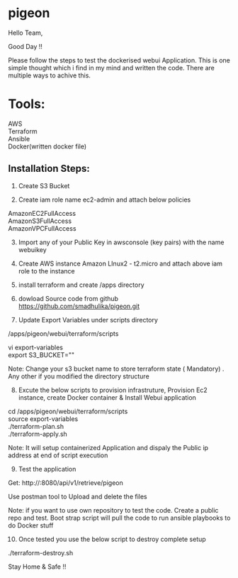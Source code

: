 # pigeon

Hello Team,

Good Day !!

Please follow the steps to test the dockerised webui Application.
This is one simple thought which i find in my mind and written the code. There are multiple ways to achive this.


Tools:
=====
AWS \
Terraform \
Ansible \
Docker(written docker file)


Installation Steps:
-------------------

1) Create S3 Bucket

2) Create iam role name ec2-admin and attach below policies


 AmazonEC2FullAccess \
 AmazonS3FullAccess \
 AmazonVPCFullAccess 


3) Import any of your Public Key in awsconsole (key pairs) with the name webuikey

4) Create AWS instance Amazon LInux2 - t2.micro and attach above iam role to the instance

5) install terraform and create /apps directory

6) dowload Source code from github 
https://github.com/smadhulika/pigeon.git

7)  Update Export Variables under scripts directory

/apps/pigeon/webui/terraform/scripts 

vi export-variables \
export S3_BUCKET="<s3bucketname>"   

Note: Change your s3 bucket name to store terraform state ( Mandatory) . Any other if you modified the directory structure 


8) Excute the below scripts to provision infrastruture, Provision Ec2 instance, create Docker container & Install Webui application

cd /apps/pigeon/webui/terraform/scripts \
source export-variables \
./terraform-plan.sh \
./terraform-apply.sh 

Note: It will setup containerized Application and dispaly the Public ip address at end of script execution


9) Test the application

Get:
http://<public IP >:8080/api/v1/retrieve/pigeon

Use postman tool to Upload and delete the files



Note: if you want to use own repository to test the code. Create a public repo and test. Boot strap script will pull the code to run ansible playbooks to do Docker stuff



10) Once tested you use the below script to destroy complete setup

./terraform-destroy.sh




Stay Home & Safe !!
